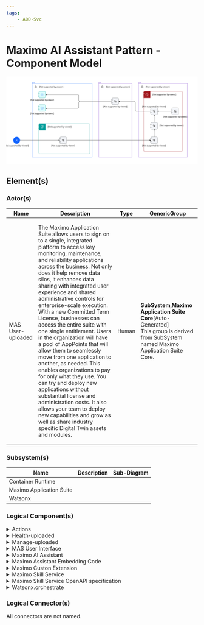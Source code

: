 ```yaml
---
tags:
    - AOD-Svc
---
```


#  Maximo AI Assistant Pattern - Component Model




![Maximo AI Assistant Pattern - Component Model](../../../img/aodservices_4zkPguMTpkU_BtQWIkjwL.svg)








## Element(s)




### Actor(s)

| Name | Description | Type | GenericGroup |
| --- | --- | --- | --- |
| MAS User-uploaded | <p>The Maximo Application Suite allows users to sign on to a single, integrated platform to access key monitoring, maintenance, and reliability applications across the business. Not only does it help remove data silos, it enhances data sharing with integrated user experience and shared administrative controls for enterprise-scale execution. With a new Committed Term License, businesses can access the entire suite with one single entitlement. Users in the organization will have a pool of AppPoints that will allow them to seamlessly move from one application to another, as needed. This enables organizations to pay for only what they use. You can try and deploy new applications without substantial license and administration costs. It also allows your team to deploy new capabilities and grow as well as share industry specific Digital Twin assets and modules.</p> | Human | <div><strong>SubSystem,Maximo Application Suite Core</strong>[Auto-Generated]</div><div>This group is derived from SubSystem named Maximo Application Suite Core.</div> |





### Subsystem(s)

| Name | Description | Sub-Diagram |
| --- | --- | --- |
| Container Runtime |  |  |
| Maximo Application Suite |  |  |
| Watsonx |  |  |





### Logical Component(s)

    

<details markdown=1>
<summary markdown="span">Actions</summary>

<table>
    <caption></caption>
    <tr>
        <td> <strong>Name</strong> </td>
        <td>Actions</td>
    </tr> 
    <tr>
        <td> <strong>Description</strong> </td>
        <td><p>Provides the functionality to react to cretain actions within the AI Assistant</p></td>
    </tr>
</table>
</details>


    

<details markdown=1>
<summary markdown="span">Health-uploaded</summary>

<table>
    <caption></caption>
    <tr>
        <td> <strong>Name</strong> </td>
        <td>Health-uploaded</td>
    </tr> 
    <tr>
        <td> <strong>Description</strong> </td>
        <td><p>Manage the health of your assets using IoT data from asset sensors, asset records and work history to increase asset availability and improve replacement planning. Get a true view of asset health via dashboard displays to provide evidence to base operational decisions.</p></td>
    </tr>
    <tr>
        <td> <strong>Primary Capability</strong> </td>
        <td><div>application</div></td>
    </tr>
    <tr>
        <td> <strong>Functional Requirement</strong> </td>
        <td><div>MAS Health - Maximo Application Suite: Health Functional Requirement-uploaded</div></td>
    </tr>
</table>
</details>


    

<details markdown=1>
<summary markdown="span">Manage-uploaded</summary>

<table>
    <caption></caption>
    <tr>
        <td> <strong>Name</strong> </td>
        <td>Manage-uploaded</td>
    </tr> 
    <tr>
        <td> <strong>Description</strong> </td>
        <td><p>Reduce downtime and costs by optimizing asset management and maintenance processes to improve operational performance. Leverage embedded industry expertise with best-practice data models and workflows to accelerate your industry transformation. Unify asset management processes using role-based workspaces to help teams across your enterprise. Unify robust asset life cycle and maintenance management activities, providing insight into all enterprise assets, their conditions and work processes to achieve better planning<br>and control.</p></td>
    </tr>
    <tr>
        <td> <strong>Primary Capability</strong> </td>
        <td><div>application</div></td>
    </tr>
    <tr>
        <td> <strong>Functional Requirement</strong> </td>
        <td><div>MAS Manage WOI - AI: Work Order Intelligence</div><div>MAS Manage - Maximo Application Suite: Manage Functioanl Requirement-uploaded</div></td>
    </tr>
</table>
</details>


    

<details markdown=1>
<summary markdown="span">MAS User Interface</summary>

<table>
    <caption></caption>
    <tr>
        <td> <strong>Name</strong> </td>
        <td>MAS User Interface</td>
    </tr> 
    <tr>
        <td> <strong>Description</strong> </td>
        <td><p>USer Interface for the MAS suite of applications</p></td>
    </tr>
    <tr>
        <td> <strong>Primary Capability</strong> </td>
        <td><div>application</div></td>
    </tr>
</table>
</details>


    

<details markdown=1>
<summary markdown="span">Maximo AI Assistant</summary>

<table>
    <caption></caption>
    <tr>
        <td> <strong>Name</strong> </td>
        <td>Maximo AI Assistant</td>
    </tr> 
    <tr>
        <td> <strong>Description</strong> </td>
        <td><p>Maximo AI Assistant Provides capabilities to allow for determining asset health, examining the work orders for the asset and the creation of work orders for remedying unhealthy assets all through a natural language interface</p></td>
    </tr>
</table>
</details>


    

<details markdown=1>
<summary markdown="span">Maximo Assistant Embedding Code</summary>

<table>
    <caption></caption>
    <tr>
        <td> <strong>Name</strong> </td>
        <td>Maximo Assistant Embedding Code</td>
    </tr> 
    <tr>
        <td> <strong>Description</strong> </td>
        <td><p>Code to embed the MAximo AI Assistant into the Maximo Application Suite User Interfaces</p></td>
    </tr>
</table>
</details>


    

<details markdown=1>
<summary markdown="span">Maximo Custon Extension</summary>

<table>
    <caption></caption>
    <tr>
        <td> <strong>Name</strong> </td>
        <td>Maximo Custon Extension</td>
    </tr> 
</table>
</details>


    

<details markdown=1>
<summary markdown="span">Maximo Skill Service</summary>

<table>
    <caption></caption>
    <tr>
        <td> <strong>Name</strong> </td>
        <td>Maximo Skill Service</td>
    </tr> 
    <tr>
        <td> <strong>Description</strong> </td>
        <td><p>Provides the capability to interact with the manage and health applications via the OSLC service that they provide</p></td>
    </tr>
</table>
</details>


    

<details markdown=1>
<summary markdown="span">Maximo Skill Service OpenAPI specification</summary>

<table>
    <caption></caption>
    <tr>
        <td> <strong>Name</strong> </td>
        <td>Maximo Skill Service OpenAPI specification</td>
    </tr> 
    <tr>
        <td> <strong>Description</strong> </td>
        <td><p>The OpenAPI Specification for the servceis provided by the Maximo Skill Service component</p></td>
    </tr>
</table>
</details>


    

<details markdown=1>
<summary markdown="span">Watsonx.orchestrate</summary>

<table>
    <caption></caption>
    <tr>
        <td> <strong>Name</strong> </td>
        <td>Watsonx.orchestrate</td>
    </tr> 
    <tr>
        <td> <strong>Description</strong> </td>
        <td><p>IBM watsonx Orchestrate, powered by LLMs, is here to help by bringing generative AI and automation to every business domain across the enterprise.</p><ul><li>Delivers conversational AI and automation capabilities to transform how work gets done while increasing productivity, lowering costs and improving agility.</li><li>It's personalized with the skills to support the work of your teams, using the tools they already use.</li><li>Use purpose-built AI assistants for quick and easy task completion and complex processes facilitated  by engaging natural language experience</li><li>Empower domain experts to create customized AI assistants with a low-code builder, supporting diverse enterprise functions like HR, Finance, Sales, and Procurement.</li></ul><p>Build your AI assistant with Orchestrate to streamline your team's efforts and reclaim your day.</p></td>
    </tr>
    <tr>
        <td> <strong>Primary Capability</strong> </td>
        <td><div>application</div></td>
    </tr>
</table>
</details>


    




### Logical Connector(s)






All connectors are not named.

    




